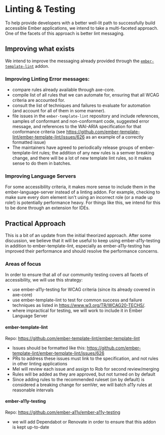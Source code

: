 # Linting & Testing

To help provide developers with a better well-lit path to successfully build accessible Ember applications, we intend to take a multi-faceted approach. One of the facets of this approach is better lint messaging. 

## Improving what exists

We intend to improve the messaging already provided through the [`ember-template-lint`](https://github.com/ember-template-lint/ember-template-lint/) addon. 

### Improving Linting Error messages: 

- compare rules already available through axe-core. 
- compile list of all rules that we can automate for, ensuring that all WCAG criteria are accounted for. 
- consult the list of techniques and failures to evaluate for automation (and account for all of them in some manner). 
- file issues in the `ember-template-lint` repository and include references, samples of conformant and non-conformant code, suggested error message, and references to the WAI-ARIA specification for that conformance criteria (see https://github.com/ember-template-lint/ember-template-lint/issues/626 as an example of a correctly formatted issue)
- The maintainers have agreed to periodically release groups of ember-template-lint rules; the addition of any new rules is a semver breaking change, and there will be a lot of new template lint rules, so it makes sense to do them in batches. 


### Improving Language Servers

For some accessibility criteria, it makes more sense to include them in the ember-language-server instead of a linting addon. For example, checking to make sure every dom element isn't using an incorrect role (or a made up role!) is potentially performance heavy. For things like this, we intend for this to be done through an extension for IDEs. 


## Practical Approach

This is a bit of an update from the initial theorized approach. After some discussion, we believe that it will be useful to keep using ember-a11y-testing in addition to ember-template-lint, especially as ember-a11y-testing has improved their performance and should resolve the performance concerns. 

### Areas of focus

In order to ensure that all of our community testing covers all facets of accessibility, we will use this strategy: 

- use ember-a11y-testing for WCAG criteria (since its already covered in axe-core)
- use ember-template-lint to test for common success and failure techniques as listed in https://www.w3.org/TR/WCAG20-TECHS/. 
- where impractical for testing, we will work to include it in Ember Language Server 

#### ember-template-lint
Repo: https://github.com/ember-template-lint/ember-template-lint 

- Issues should be formatted like this: https://github.com/ember-template-lint/ember-template-lint/issues/626 
- PRs to address these issues must link to the specification, and not rules in other linting applications 
- Mel will review each issue and assign to Rob for second review/merging
- Rules will be added as they are approved, but not turned on by default
- Since adding rules to the recommended ruleset (on by default) is considered a breaking change for semVer, we will batch a11y rules at reasonable intervals

#### ember-a11y-testing
Repo: https://github.com/ember-a11y/ember-a11y-testing

- we will add Dependabot or Renovate in order to ensure that this addon is kept up-to-date


